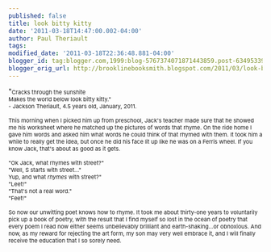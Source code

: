 ```yaml
---
published: false
title: look bitty kitty
date: '2011-03-18T14:47:00.002-04:00'
author: Paul Theriault
tags: 
modified_date: '2011-03-18T22:36:48.881-04:00'
blogger_id: tag:blogger.com,1999:blog-5767374071871443859.post-6349533999462845958
blogger_orig_url: http://brooklinebooksmith.blogspot.com/2011/03/look-bitty-kitty.html
---
```


<span class="Apple-style-span" >"<span class="Apple-style-span" style="font-size: 11px; line-height: 14px; ">Cracks through the sunshite<br />Makes the world below look bitty kitty."<br />- Jackson Theriault, 4.5 years old, January, 2011.<br /><br />This morning when I picked him up from preschool, Jack's teacher made sure that he showed me his worksheet where he matched up the pictures of words that rhyme.  On the ride home I gave him words and asked him what words he could think of that rhymed with them.  It took him a while to really get the idea, but once he did his face lit up like he was on a Ferris wheel.  If you know Jack, that's about as good as it gets.<br /><br />"Ok Jack, what rhymes with street?"<br />"Well, S starts with street..."<br />Yup, and what <i>rhymes </i>with street?"<br />"Leet!"<br />"That's not a real word."<br />"Feet!"<br /><br />So now our unwitting poet knows how to rhyme. It took me about thirty-one years to voluntarily pick up a book of poetry, with the result that I find myself so lost in the ocean of poetry that every poem I read now either seems unbelievably brilliant and earth-shaking...or obnoxious. And now, as my reward for rejecting the art form, my son may very well embrace it, and I will finally receive the education that I so sorely need. </span></span>